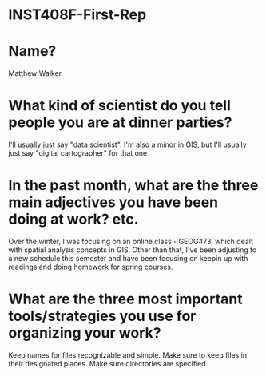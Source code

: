 # INST408F-First-Rep

# Name? 
Matthew Walker
# What kind of scientist do you tell people you are at dinner parties? 
I'll usually just say "data scientist". I'm also a minor in GIS, but I'll usually just say "digital cartographer" for that one
# In the past month, what are the three main adjectives you have been doing at work? etc. 
Over the winter, I was focusing on an online class - GEOG473, which dealt with spatial analysis concepts in GIS. Other than that, I've been
adjusting to a new schedule this semester and have been focusing on keepin up with readings and doing homework for spring courses. 
# What are the three most important tools/strategies you use for organizing your work? 
Keep names for files recognizable and simple. Make sure to keep files in their designated places. Make sure directories are specified. 
